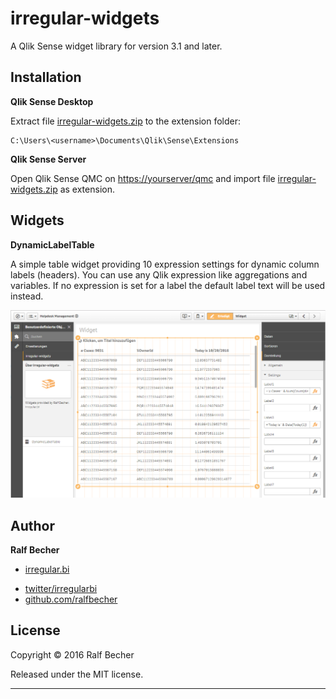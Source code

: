 # irregular-widgets

A Qlik Sense widget library for version 3.1 and later.

## Installation

**Qlik Sense Desktop**

Extract file [irregular-widgets.zip](irregular-widgets.zip) to the extension folder: 

```
C:\Users\<username>\Documents\Qlik\Sense\Extensions
```

**Qlik Sense Server**

Open Qlik Sense QMC on [https://yourserver/qmc](https://yourserver/qmc) and import file [irregular-widgets.zip](irregular-widgets.zip) as extension.

## Widgets

**DynamicLabelTable**

A simple table widget providing 10 expression settings for dynamic column labels (headers). You can use any Qlik expression like aggregations and variables. If no expression is set for a label the default label text will be used instead.

![DynamicLabelTable](DynamicLabelTableWidget.png)

## Author

**Ralf Becher**

+ [irregular.bi](http://irregular.bi)
* [twitter/irregularbi](http://twitter.com/irregularbi)
* [github.com/ralfbecher](http://github.com/ralfbecher)

## License

Copyright © 2016 Ralf Becher

Released under the MIT license.

***